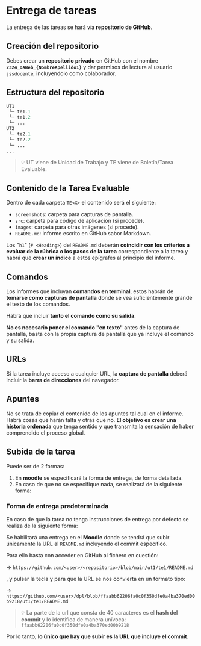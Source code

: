# Entrega de tareas

La entrega de las tareas se hará vía **repositorio de GitHub**.

## Creación del repositorio

Debes crear un **repositorio privado** en GitHub con el nombre **`2324_DAWeb_{NombreApellido1}`** y dar permisos de lectura al usuario `jssdocente`, incluyendolo como colaborador.

## Estructura del repositorio

```python
UT1
 └─ te1.1
 └─ te1.2
 └─ ...
UT2
 └─ te2.1
 └─ te2.2
 └─ ...
...
```

> 💡 UT viene de Unidad de Trabajo y TE viene de Boletín/Tarea Evaluable.

## Contenido de la Tarea Evaluable

Dentro de cada carpeta `TE<X>` el contenido será el siguiente:

- `screenshots`: carpeta para capturas de pantalla.
- `src`: carpeta para código de aplicación (si procede).
- `images`: carpeta para otras imágenes (si procede).
- `README.md`: informe escrito en GitHub sabor Markdown.

Los "`h1`" (`# <Heading>`) del `README.md` deberán **coincidir con los criterios a evaluar de la rúbrica o los pasos de la tarea** correspondiente a la tarea y habrá que **crear un índice** a estos epígrafes al principio del informe.

## Comandos

Los informes que incluyan **comandos en terminal**, estos habrán de **tomarse como capturas de pantalla** donde se vea suficientemente grande el texto de los comandos.

Habrá que incluir **tanto el comando como su salida**.

**No es necesario poner el comando "en texto"** antes de la captura de pantalla, basta con la propia captura de pantalla que ya incluye el comando y su salida.

## URLs

Si la tarea incluye acceso a cualquier URL, la **captura de pantalla** deberá incluir la **barra de direcciones** del navegador.

## Apuntes

No se trata de copiar el contenido de los apuntes tal cual en el informe. Habrá cosas que harán falta y otras que no. **El objetivo es crear una historia ordenada** que tenga sentido y que transmita la sensación de haber comprendido el proceso global.

## Subida de la tarea

Puede ser de 2 formas:

1. En **moodle** se especificará la forma de entrega, de forma detallada.
2. En caso de que no se especifique nada, se realizará de la siguiente forma:

### Forma de entrega predeterminada

En caso de que la tarea no tenga instrucciones de entrega por defecto se realiza de la siguiente forma:

Se habilitará una entrega en el **Moodle** donde se tendrá que subir únicamente la URL al `README.md` incluyendo el commit específico.

Para ello basta con acceder en GitHub al fichero en cuestión:

→ `https://github.com/<user>/<repositorio>/blob/main/ut1/te1/README.md`

, y pulsar la tecla <kbd>y</kbd> para que la URL se nos convierta en un formato tipo:

→ `https://github.com/<user>/dpl/blob/ffaabb62206fa0c0f350dfe0a4ba370ed00b9218/ut1/te1/README.md`

> 💡 La parte de la url que consta de 40 caracteres es el **hash del commit** y lo identifica de manera unívoca: `ffaabb62206fa0c0f350dfe0a4ba370ed00b9218`

Por lo tanto, **lo único que hay que subir es la URL que incluye el commit**.
